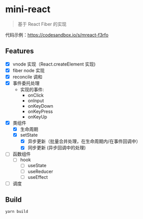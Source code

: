 # mini-react

> 基于 React Fiber 的实现

代码示例：https://codesandbox.io/s/mreact-f3rfo

## Features

- [x] vnode 实现（React.createElement 实现)
- [x] fiber node 实现
- [x] reconcile 调和
- [x] 事件委托处理
  - 实现的事件:
    - onClick
    - onInput
    - onKeyDown
    - onKeyPress
    - onKeyUp
- [x] 类组件
  - [x] 生命周期
  - [x] setState
    - [x] 异步更新（批量合并处理，在生命周期内/在事件回调中）
    - [x] 同步更新 (异步回调中的处理)
- [ ] 函数组件
  - [ ] hook
    - [ ] useState
    - [ ] useReducer
    - [ ] useEffect
- [ ] 调度

## Build

```
yarn build
```

